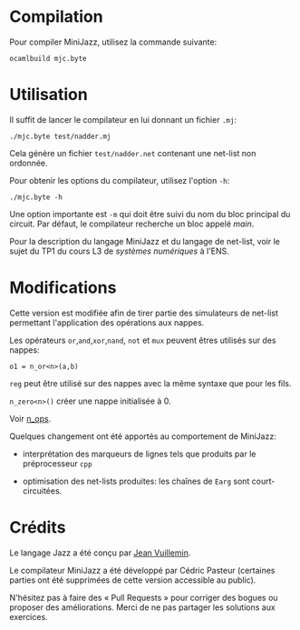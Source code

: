 Compilation
===========

Pour compiler MiniJazz, utilisez la commande suivante:

```
ocamlbuild mjc.byte
```

Utilisation
===========

Il suffit de lancer le compilateur en lui donnant un fichier `.mj`:

```
./mjc.byte test/nadder.mj
```

Cela génère un fichier `test/nadder.net` contenant une net-list non 
ordonnée.

Pour obtenir les options du compilateur, utilisez l'option `-h`:

```
./mjc.byte -h
```

Une option importante est `-m` qui doit être suivi du nom du bloc principal 
du circuit. Par défaut, le compilateur recherche un bloc appelé *main*.

Pour la description du langage MiniJazz et du langage de net-list, voir le 
sujet du TP1 du cours L3 de *systèmes numériques* à l'ENS.

Modifications
=======

Cette version est modifiée afin de tirer partie des simulateurs de net-list
permettant l'application des opérations aux nappes.

Les opérateurs `or`,`and`,`xor`,`nand`, `not` et `mux` peuvent êtres utilisés
sur des nappes:

```
o1 = n_or<n>(a,b)
```

`reg` peut être utilisé sur des nappes avec la même syntaxe que pour les fils.

`n_zero<n>()` créer une nappe initialisée à 0.

Voir [n_ops](./test/n_ops.mj).


Quelques changement ont été apportés au comportement de MiniJazz:

- interprétation des marqueurs de lignes tels que produits par le préprocesseur `cpp`

- optimisation des net-lists produites: les chaînes de `Earg` sont court-circuitées. 

Crédits
=======

Le langage Jazz a été conçu par [Jean Vuillemin](https://www.di.ens.fr/~jv/).

Le compilateur MiniJazz a été développé par Cédric Pasteur (certaines 
parties ont été supprimées de cette version accessible au public).

N'hésitez pas à faire des « Pull Requests » pour corriger des bogues ou 
proposer des améliorations. Merci de ne pas partager les solutions aux 
exercices.

